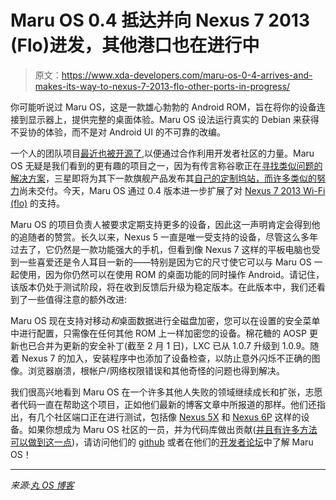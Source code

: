 # Maru OS 0.4 抵达并向 Nexus 7 2013 (Flo)进发，其他港口也在进行中

> 原文：<https://www.xda-developers.com/maru-os-0-4-arrives-and-makes-its-way-to-nexus-7-2013-flo-other-ports-in-progress/>

你可能听说过 Maru OS，这是一款雄心勃勃的 Android ROM，旨在将你的设备连接到显示器上，提供完整的桌面体验。Maru OS 设法运行真实的 Debian 来获得不妥协的体验，而不是对 Android UI 的不可靠的改编。

一个人的团队项目[最近也被开源了](https://www.xda-developers.com/maru-the-custom-rom-that-turns-your-phone-into-a-pc-will-be-open-sourced/),以便通过合作利用开发者社区的力量。Maru OS 无疑是我们看到的更有趣的项目之一，因为有传言称谷歌正在[寻找类似问题的解决方案](https://www.xda-developers.com/exploring-andromeda-a-look-at-the-challenges-awaiting-googles-next-voyage/)，三星即将为其下一款旗舰产品发布其[自己的定制坞站，而许多类似的努力](https://www.xda-developers.com/image-and-features-of-the-samsung-dex-station-for-the-galaxy-s8s8-leak/)尚未交付。今天，Maru OS 通过 0.4 版本进一步扩展了对 [Nexus 7 2013 Wi-Fi (flo)](https://forum.xda-developers.com/nexus-7-2013) 的支持。

Maru OS 的项目负责人被要求定期支持更多的设备，因此这一声明肯定会得到他的追随者的赞赏。长久以来，Nexus 5 一直是唯一受支持的设备，尽管这么多年过去了，它仍然是一款功能强大的手机，但看到像 Nexus 7 这样的平板电脑也受到一些喜爱还是令人耳目一新的——特别是因为它的尺寸使它可以与 Maru OS 一起使用，因为你仍然可以在使用 ROM 的桌面功能的同时操作 Android。请记住，该版本仍处于测试阶段，将在收到反馈后升级为稳定版本。在此版本中，我们还看到了一些值得注意的额外改进:

Maru OS 现在支持对移动*和*桌面数据进行全磁盘加密，您可以在设置的安全菜单中进行配置，只需像在任何其他 ROM 上一样加密您的设备。棉花糖的 AOSP 更新也已合并为更新的安全补丁(截至 2 月 1 日)，LXC 已从 1.0.7 升级到 1.0.9。随着 Nexus 7 的加入，安装程序中也添加了设备检查，以防止意外闪烁不正确的图像。浏览器崩溃，根帐户/网络权限错误和其他奇怪的问题也得到解决。

我们很高兴地看到 Maru OS 在一个许多其他人失败的领域继续成长和扩张，志愿者代码一直在帮助这个项目，正如他们最新的博客文章中所报道的那样。他们还指出，有几个社区端口正在进行测试，包括像 [Nexus 5X](http://forum.xda-developers.com/nexus-5x) 和 [Nexus 6P](http://forum.xda-developers.com/nexus-6p) 这样的设备。如果你想成为 Maru OS 社区的一员，并为代码库做出贡献([并且有许多方法可以做到这一点](https://www.xda-developers.com/contributing-to-open-source-projects-not-just-for-the-experts/))，请访问他们的 [github](https://github.com/maruos/maruos) 或者在他们的[开发者论坛](https://groups.google.com/forum/#!forum/maru-os-dev)中了解 Maru OS！

* * *

*来源:[丸 OS 博客](https://blog.maruos.com/2017/03/24/v0-4/)*